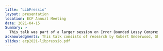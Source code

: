 ```yaml
---
title: "LibPressio"
layout: presentation
location: ECP Annual Meeting
date: 2021-04-15
Summary: >
  This talk was part of a larger session on Error Bounded Lossy Compression.  It presents updates on LibPressio since the last annual meeting focusing on the automated configuration work completed as part of FRaZ and LibPressio-Opt as well as interface improvements.
acknowledgments: This talk consists of research by Robert Underwood, Sheng Di, Jon C. Calhoun, and Franck Cappello
slides: ecp2021-libpressio.pdf
---
```


